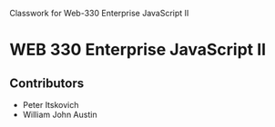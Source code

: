 
Classwork for Web-330 Enterprise JavaScript II

<h1>WEB 330 Enterprise JavaScript II</h1>
<h2>Contributors</h2>
<ul>
  <li>Peter Itskovich</li>
  <li>William John Austin</li>
</ul>
